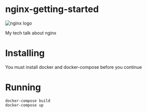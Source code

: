 # nginx-getting-started

![nginx logo](https://cdn-1.wp.nginx.com/wp-content/uploads/2015/04/NGINX_logo_rgb-01.png)

My tech talk about nginx


# Installing

You must install docker and docker-compose before you continue


# Running


```
docker-compose build
docker-compose up
```


